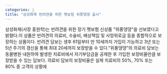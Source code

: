 ```yaml
---
categories: j
title: "삼성화재 반려견을 위한 펫보험 위풍댕댕 출시"
---
```

삼성화재(사장 홍원학)는 반려견을 위한 장기 펫보험 신상품 "위풍댕댕"을 선보였다고 밝혔다.이 상품은 반려견의 의료비, 수술비, 배상책임 및 사망위로금 등을 종합적으로 보장하는 상품이다. 반려견 담보는 생후 61일부터 만 10세까지 가입이 가능하고 3년 또는 5년 주기의 갱신을 통해 최대 20세까지 보장받을 수 있다."위풍댕댕"의 의료비 담보는 동물병원 내원하여 발생한 치료비에서 자기부담금을 공제한 후 가입한 보장비율만큼 보장받을 수 있는 담보다. 의료비 담보의 보장비율은 실제 치료비의 50%, 70% 또는 80% 중 고객의 상황에